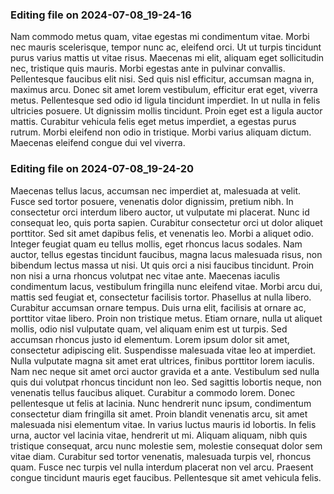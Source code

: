 

### Editing file on 2024-07-08_19-24-16

Nam commodo metus quam, vitae egestas mi condimentum vitae. Morbi nec mauris scelerisque, tempor nunc ac, eleifend orci. Ut ut turpis tincidunt purus varius mattis ut vitae risus. Maecenas mi elit, aliquam eget sollicitudin nec, tristique quis mauris. Morbi egestas ante in pulvinar convallis. Pellentesque faucibus elit nisi. Sed quis nisl efficitur, accumsan magna in, maximus arcu. Donec sit amet lorem vestibulum, efficitur erat eget, viverra metus. Pellentesque sed odio id ligula tincidunt imperdiet. In ut nulla in felis ultricies posuere. Ut dignissim mollis tincidunt. Proin eget est a ligula auctor mattis. Curabitur vehicula felis eget metus imperdiet, a egestas purus rutrum. Morbi eleifend non odio in tristique. Morbi varius aliquam dictum. Maecenas eleifend congue dui vel viverra.




### Editing file on 2024-07-08_19-24-20

Maecenas tellus lacus, accumsan nec imperdiet at, malesuada at velit. Fusce sed tortor posuere, venenatis dolor dignissim, pretium nibh. In consectetur orci interdum libero auctor, ut vulputate mi placerat. Nunc id consequat leo, quis porta sapien. Curabitur consectetur orci ut dolor aliquet porttitor. Sed sit amet dapibus felis, et venenatis leo. Morbi a aliquet odio. Integer feugiat quam eu tellus mollis, eget rhoncus lacus sodales. Nam auctor, tellus egestas tincidunt faucibus, magna lacus malesuada risus, non bibendum lectus massa ut nisi. Ut quis orci a nisi faucibus tincidunt. Proin non nisi a urna rhoncus volutpat nec vitae ante.
Maecenas iaculis condimentum lacus, vestibulum fringilla nunc eleifend vitae. Morbi arcu dui, mattis sed feugiat et, consectetur facilisis tortor. Phasellus at nulla libero. Curabitur accumsan ornare tempus. Duis urna elit, facilisis at ornare ac, porttitor vitae libero. Proin non tristique metus. Etiam ornare, nulla ut aliquet mollis, odio nisl vulputate quam, vel aliquam enim est ut turpis. Sed accumsan rhoncus justo id elementum. Lorem ipsum dolor sit amet, consectetur adipiscing elit. Suspendisse malesuada vitae leo at imperdiet. Nulla vulputate magna sit amet erat ultrices, finibus porttitor lorem iaculis. Nam nec neque sit amet orci auctor gravida et a ante. Vestibulum sed nulla quis dui volutpat rhoncus tincidunt non leo. Sed sagittis lobortis neque, non venenatis tellus faucibus aliquet.
Curabitur a commodo lorem. Donec pellentesque ut felis at lacinia. Nunc hendrerit nunc ipsum, condimentum consectetur diam fringilla sit amet. Proin blandit venenatis arcu, sit amet malesuada nisi elementum vitae. In varius luctus mauris id lobortis. In felis urna, auctor vel lacinia vitae, hendrerit ut mi. Aliquam aliquam, nibh quis tristique consequat, arcu nunc molestie sem, molestie consequat dolor sem vitae diam. Curabitur sed tortor venenatis, malesuada turpis vel, rhoncus quam. Fusce nec turpis vel nulla interdum placerat non vel arcu. Praesent congue tincidunt mauris eget faucibus. Pellentesque sit amet vehicula felis.



